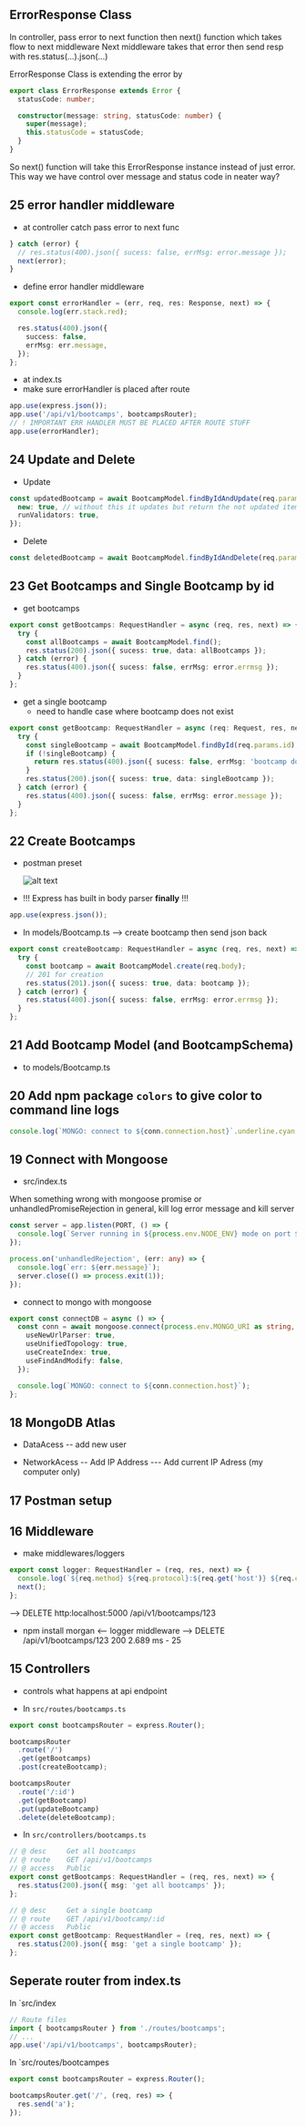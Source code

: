 ## ErrorResponse Class

In controller, pass error to next function then next() function which takes flow to next middleware
Next middleware takes that error then send resp with res.status(...).json(...)

ErrorResponse Class is extending the error by

```ts
export class ErrorResponse extends Error {
  statusCode: number;

  constructor(message: string, statusCode: number) {
    super(message);
    this.statusCode = statusCode;
  }
}
```

So next() function will take this ErrorResponse instance instead of just error.
This way we have control over message and status code in neater way? 


## 25 error handler middleware

- at controller catch pass error to next func

```ts
} catch (error) {
  // res.status(400).json({ sucess: false, errMsg: error.message });
  next(error);
}
```

- define error handler middleware

```ts
export const errorHandler = (err, req, res: Response, next) => {
  console.log(err.stack.red);

  res.status(400).json({
    success: false,
    errMsg: err.message,
  });
};
```

- at index.ts
- make sure errorHandler is placed after route

```ts
app.use(express.json());
app.use('/api/v1/bootcamps', bootcampsRouter);
// ! IMPORTANT ERR HANDLER MUST BE PLACED AFTER ROUTE STUFF
app.use(errorHandler);
```

## 24 Update and Delete

- Update

```ts
const updatedBootcamp = await BootcampModel.findByIdAndUpdate(req.params.id, req.body, {
  new: true, // without this it updates but return the not updated item
  runValidators: true,
});
```

- Delete

```ts
const deletedBootcamp = await BootcampModel.findByIdAndDelete(req.params.id);
```

## 23 Get Bootcamps and Single Bootcamp by id

- get bootcamps

```ts
export const getBootcamps: RequestHandler = async (req, res, next) => {
  try {
    const allBootcamps = await BootcampModel.find();
    res.status(200).json({ sucess: true, data: allBootcamps });
  } catch (error) {
    res.status(400).json({ sucess: false, errMsg: error.errmsg });
  }
};
```

- get a single bootcamp
  - need to handle case where bootcamp does not exist

```ts
export const getBootcamp: RequestHandler = async (req: Request, res, next) => {
  try {
    const singleBootcamp = await BootcampModel.findById(req.params.id);
    if (!singleBootcamp) {
      return res.status(400).json({ sucess: false, errMsg: 'bootcamp does not exsit' });
    }
    res.status(200).json({ sucess: true, data: singleBootcamp });
  } catch (error) {
    res.status(400).json({ sucess: false, errMsg: error.message });
  }
};
```

## 22 Create Bootcamps

- postman preset

  ![alt text](./assets/postman-content-type-preset.png 'content-type-preset')

- !!! Express has built in body parser **finally** !!!

```ts
app.use(express.json());
```

- In models/Bootcamp.ts --> create bootcamp then send json back

```ts
export const createBootcamp: RequestHandler = async (req, res, next) => {
  try {
    const bootcamp = await BootcampModel.create(req.body);
    // 201 for creation
    res.status(201).json({ sucess: true, data: bootcamp });
  } catch (error) {
    res.status(400).json({ sucess: false, errMsg: error.errmsg });
  }
};
```

## 21 Add Bootcamp Model (and BootcampSchema)

- to models/Bootcamp.ts

## 20 Add npm package `colors` to give color to command line logs

```ts
console.log(`MONGO: connect to ${conn.connection.host}`.underline.cyan.bold);
```

## 19 Connect with Mongoose

- src/index.ts

When something wrong with mongoose promise or unhandledPromiseRejection in general,
kill log error message and kill server

```ts
const server = app.listen(PORT, () => {
  console.log(`Server running in ${process.env.NODE_ENV} mode on port ${PORT}`);
});

process.on('unhandledRejection', (err: any) => {
  console.log(`err: ${err.message}`);
  server.close(() => process.exit(1));
});
```

- connect to mongo with mongoose

```ts
export const connectDB = async () => {
  const conn = await mongoose.connect(process.env.MONGO_URI as string, {
    useNewUrlParser: true,
    useUnifiedTopology: true,
    useCreateIndex: true,
    useFindAndModify: false,
  });

  console.log(`MONGO: connect to ${conn.connection.host}`);
};
```

## 18 MongoDB Atlas

- DataAcess
  -- add new user

- NetworkAcess
  -- Add IP Address
  --- Add current IP Adress (my computer only)

## 17 Postman setup

## 16 Middleware

- make middlewares/loggers

```ts
export const logger: RequestHandler = (req, res, next) => {
  console.log(`${req.method} ${req.protocol}:${req.get('host')} ${req.originalUrl}`);
  next();
};
```

--> DELETE http:localhost:5000 /api/v1/bootcamps/123

- npm install morgan <-- logger middleware
  --> DELETE /api/v1/bootcamps/123 200 2.689 ms - 25

## 15 Controllers

- controls what happens at api endpoint

- In `src/routes/bootcamps.ts`

```ts
export const bootcampsRouter = express.Router();

bootcampsRouter
  .route('/')
  .get(getBootcamps)
  .post(createBootcamp);

bootcampsRouter
  .route('/:id')
  .get(getBootcamp)
  .put(updateBootcamp)
  .delete(deleteBootcamp);
```

- In `src/controllers/bootcamps.ts`

```ts
// @ desc     Get all bootcamps
// @ route    GET /api/v1/bootcamps
// @ access   Public
export const getBootcamps: RequestHandler = (req, res, next) => {
  res.status(200).json({ msg: 'get all bootcamps' });
};

// @ desc     Get a single bootcamp
// @ route    GET /api/v1/bootcamp/:id
// @ access   Public
export const getBootcamp: RequestHandler = (req, res, next) => {
  res.status(200).json({ msg: 'get a single bootcamp' });
};
```

## Seperate router from index.ts

In `src/index

```js
// Route files
import { bootcampsRouter } from './routes/bootcamps';
// ...
app.use('/api/v1/bootcamps', bootcampsRouter);
```

In `src/routes/bootcampes

```js
export const bootcampsRouter = express.Router();

bootcampsRouter.get('/', (req, res) => {
  res.send('a');
});
```
